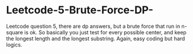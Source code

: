 # Leetcode-5-Brute-Force-DP-
Leetcode question 5, there are dp answers, but a brute force that run in n-square is ok. So basically you just test for every possible center, and keep the longest length and the longest substring. Again, easy coding but hard logics. 
